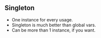 ## Singleton
* One instance for every usage.
* Singleton is much better than global vars.
* Can be more than 1 instance, if you want.